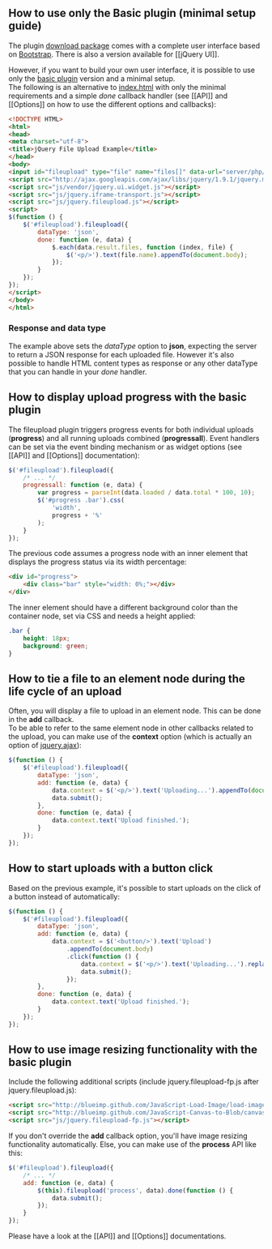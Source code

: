 ## How to use only the Basic plugin (minimal setup guide)

The plugin [download package](https://github.com/blueimp/jQuery-File-Upload#download) comes with a complete user interface based on [Bootstrap](http://twitter.github.com/bootstrap/). There is also a version available for [[jQuery UI]].

However, if you want to build your own user interface, it is possible to use only the [basic plugin](https://github.com/blueimp/jQuery-File-Upload/blob/master/js/jquery.fileupload.js) version and a minimal setup.  
The following is an alternative to [index.html](https://github.com/blueimp/jQuery-File-Upload/blob/master/index.html) with only the minimal requirements and a simple *done* callback handler (see [[API]] and [[Options]] on how to use the different options and callbacks):

```html
<!DOCTYPE HTML>
<html>
<head>
<meta charset="utf-8">
<title>jQuery File Upload Example</title>
</head>
<body>
<input id="fileupload" type="file" name="files[]" data-url="server/php/" multiple>
<script src="http://ajax.googleapis.com/ajax/libs/jquery/1.9.1/jquery.min.js"></script>
<script src="js/vendor/jquery.ui.widget.js"></script>
<script src="js/jquery.iframe-transport.js"></script>
<script src="js/jquery.fileupload.js"></script>
<script>
$(function () {
    $('#fileupload').fileupload({
        dataType: 'json',
        done: function (e, data) {
            $.each(data.result.files, function (index, file) {
                $('<p/>').text(file.name).appendTo(document.body);
            });
        }
    });
});
</script>
</body> 
</html>
```

### Response and data type
The example above sets the *dataType* option to **json**, expecting the server to return a JSON response for each uploaded file. However it's also possible to handle HTML content types as response or any other dataType that you can handle in your *done* handler.

## How to display upload progress with the basic plugin
The fileupload plugin triggers progress events for both individual uploads (**progress**) and all running uploads combined (**progressall**). Event handlers can be set via the event binding mechanism or as widget options (see [[API]] and [[Options]] documentation):

```js
$('#fileupload').fileupload({
    /* ... */
    progressall: function (e, data) {
        var progress = parseInt(data.loaded / data.total * 100, 10);
        $('#progress .bar').css(
            'width',
            progress + '%'
        );
    }
});
```

The previous code assumes a progress node with an inner element that displays the progress status via its width percentage:

```html
<div id="progress">
    <div class="bar" style="width: 0%;"></div>
</div>
```

The inner element should have a different background color than the container node, set via CSS and needs a height applied:

```css
.bar {
    height: 18px;
    background: green;
}
```

## How to tie a file to an element node during the life cycle of an upload
Often, you will display a file to upload in an element node. This can be done in the **add** callback.  
To be able to refer to the same element node in other callbacks related to the upload, you can make use of the **context** option (which is actually an option of [jquery.ajax](http://api.jquery.com/jQuery.ajax/)):

```js
$(function () {
    $('#fileupload').fileupload({
        dataType: 'json',
        add: function (e, data) {
            data.context = $('<p/>').text('Uploading...').appendTo(document.body);
            data.submit();
        },
        done: function (e, data) {
            data.context.text('Upload finished.');
        }
    });
});
```

## How to start uploads with a button click

Based on the previous example, it's possible to start uploads on the click of a button instead of automatically:

```js
$(function () {
    $('#fileupload').fileupload({
        dataType: 'json',
        add: function (e, data) {
            data.context = $('<button/>').text('Upload')
                .appendTo(document.body)
                .click(function () {
                    data.context = $('<p/>').text('Uploading...').replaceAll($(this));
                    data.submit();
                });
        },
        done: function (e, data) {
            data.context.text('Upload finished.');
        }
    });
});
```

## How to use image resizing functionality with the basic plugin
Include the following additional scripts (include jquery.fileupload-fp.js after jquery.fileupload.js):

```html
<script src="http://blueimp.github.com/JavaScript-Load-Image/load-image.min.js"></script>
<script src="http://blueimp.github.com/JavaScript-Canvas-to-Blob/canvas-to-blob.min.js"></script>
<script src="js/jquery.fileupload-fp.js"></script>
```

If you don't override the **add** callback option, you'll have image resizing functionality automatically. Else, you can make use of the **process** API like this:

```js
$('#fileupload').fileupload({
    /* ... */
    add: function (e, data) {
        $(this).fileupload('process', data).done(function () {
            data.submit();
        });
    }
});
```

Please have a look at the [[API]] and [[Options]] documentations.